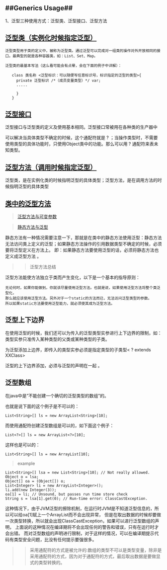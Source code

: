 ##Generics Usage##
----------------------------
1、泛型三种使用方式：泛型类、泛型接口、泛型方法

## [泛型类（实例化时候指定泛型）](/src/com/glod/generics/Generic.java)
    泛型类型用于类的定义中，被称为泛型类。通过泛型可以完成对一组类的操作对外开放相同的接口。最典型的就是各种容器类，如：List、Set、Map。

    泛型类的最基本写法（这么看可能会有点晕，会在下面的例子中详解）：
    
 ```
    class 类名称 <泛型标识：可以随便写任意标识号，标识指定的泛型的类型>{
      private 泛型标识 /*（成员变量类型）*/ var; 
      .....
    
      }
    }
``` 
## [泛型接口](/src/com/glod/generics/Generator.java)
泛型接口与泛型类的定义及使用基本相同。泛型接口常被用在各种类的生产器中

可以解决当具体类型不确定的时候，这个通配符就是 ?  ；当操作类型时，不需要使用类型的具体功能时，只使用Object类中的功能。那么可以用 ? 通配符来表未知类型。

## [泛型方法（调用时候指定泛型）](/src/com/glod/generics/GenericTest.java)
泛型类，是在实例化类的时候指明泛型的具体类型；泛型方法，是在调用方法的时候指明泛型的具体类型

## [类中的泛型方法](/src/com/glod/generics/GenericFruit.java)

> [泛型方法与可变参数](/src/com/glod/generics/GenericMethodAndArgsTest.java)

> [静态方法与泛型](/src/com/glod/generics/StaticGenerator.java)

静态方法有一种情况需要注意一下，那就是在类中的静态方法使用泛型：静态方法无法访问类上定义的泛型；如果静态方法操作的引用数据类型不确定的时候，必须要将泛型定义在方法上。
即：如果静态方法要使用泛型的话，必须将静态方法也定义成泛型方法 。

>> 泛型方法总结

泛型方法能使方法独立于类而产生变化，以下是一个基本的指导原则：
```
无论何时，如果你能做到，你就该尽量使用泛型方法。也就是说，如果使用泛型方法将整个类泛型化，
那么就应该使用泛型方法。另外对于一个static的方法而已，无法访问泛型类型的参数。
所以如果static方法要使用泛型能力，就必须使其成为泛型方法。
```
##  泛型上下边界
在使用泛型的时候，我们还可以为传入的泛型类型实参进行上下边界的限制，如：类型实参只准传入某种类型的父类或某种类型的子类。

为泛型添加上边界，即传入的类型实参必须是指定类型的子类型< ? extends XXClass>

泛型的上下边界添加，必须与泛型的声明在一起 。

## 泛型数组
在java中是”不能创建一个确切的泛型类型的数组”的。

也就是说下面的这个例子是不可以的：
```
List<String>[] ls = new ArrayList<String>[10];  
```
而使用通配符创建泛型数组是可以的，如下面这个例子：
```
List<?>[] ls = new ArrayList<?>[10]; 
```
这样也是可以的：
```
List<String>[] ls = new ArrayList[10];
```
>example
```
List<String>[] lsa = new List<String>[10]; // Not really allowed.    
Object o = lsa;    
Object[] oa = (Object[]) o;    
List<Integer> li = new ArrayList<Integer>();    
li.add(new Integer(3));    
oa[1] = li; // Unsound, but passes run time store check    
String s = lsa[1].get(0); // Run-time error: ClassCastException.
```

>
 这种情况下，由于JVM泛型的擦除机制，在运行时JVM是不知道泛型信息的，所以可以给oa[1]赋上一个ArrayList而不会出现异常，
 但是在取出数据的时候却要做一次类型转换，所以就会出现ClassCastException，如果可以进行泛型数组的声明，
 上面说的这种情况在编译期将不会出现任何的警告和错误，只有在运行时才会出错。
 而对泛型数组的声明进行限制，对于这样的情况，可以在编译期提示代码有类型安全问题，比没有任何提示要强很多。
 
 >> 采用通配符的方式是被允许的:数组的类型不可以是类型变量，除非是采用通配符的方式，因为对于通配符的方式，最后取出数据是要做显式的类型转换的。
